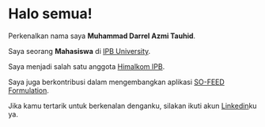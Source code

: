 # Halo semua! 

Perkenalkan nama saya **Muhammad Darrel Azmi Tauhid**.<br>

Saya seorang **Mahasiswa** di [IPB University](https://www.ipb.ac.id/).<br>

Saya menjadi salah satu anggota [Himalkom IPB](https://www.himalkom-ipb.com).<br>

Saya juga berkontribusi dalam mengembangkan aplikasi [SO-FEED Formulation](https://www.youtube.com/watch?v=99dNrfqMLQ8).<br>

Jika kamu tertarik untuk berkenalan denganku, silakan ikuti akun [Linkedin](https://www.linkedin.com/in/darrelazmi/)ku ya.

<!--
**darrelazmi/darrelazmi** is a ✨ _special_ ✨ repository because its `README.md` (this file) appears on your GitHub profile.

Here are some ideas to get you started:

- 🔭 I’m currently working on ...
- 🌱 I’m currently learning ...
- 👯 I’m looking to collaborate on ...
- 🤔 I’m looking for help with ...
- 💬 Ask me about ...
- 📫 How to reach me: ...
- 😄 Pronouns: ...
- ⚡ Fun fact: ...
-->
